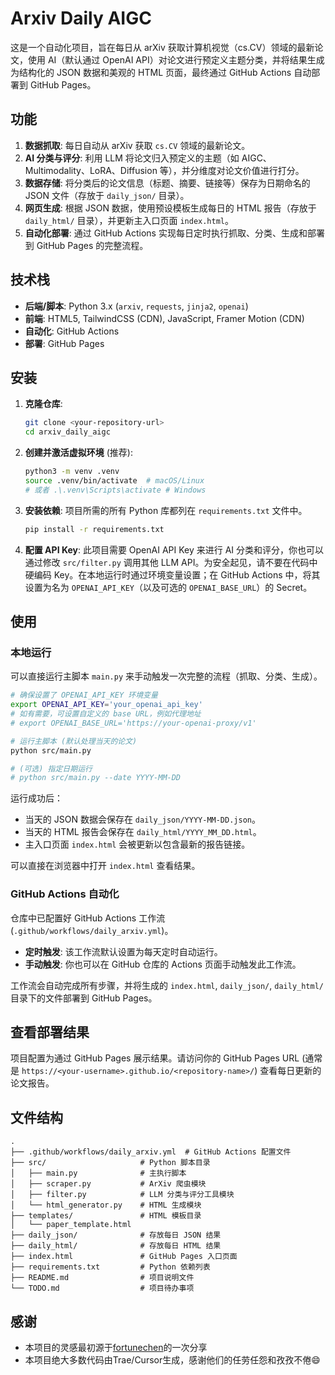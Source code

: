 # Arxiv Daily AIGC

这是一个自动化项目，旨在每日从 arXiv 获取计算机视觉（cs.CV）领域的最新论文，使用 AI（默认通过 OpenAI API）对论文进行预定义主题分类，并将结果生成为结构化的 JSON 数据和美观的 HTML 页面，最终通过 GitHub Actions 自动部署到 GitHub Pages。

## 功能

1.  **数据抓取**: 每日自动从 arXiv 获取 `cs.CV` 领域的最新论文。
2.  **AI 分类与评分**: 利用 LLM 将论文归入预定义的主题（如 AIGC、Multimodality、LoRA、Diffusion 等），并分维度对论文价值进行打分。
3.  **数据存储**: 将分类后的论文信息（标题、摘要、链接等）保存为日期命名的 JSON 文件（存放于 `daily_json/` 目录）。
4.  **网页生成**: 根据 JSON 数据，使用预设模板生成每日的 HTML 报告（存放于 `daily_html/` 目录），并更新主入口页面 `index.html`。
5.  **自动化部署**: 通过 GitHub Actions 实现每日定时执行抓取、分类、生成和部署到 GitHub Pages 的完整流程。

## 技术栈

*   **后端/脚本**: Python 3.x (`arxiv`, `requests`, `jinja2`, `openai`)
*   **前端**: HTML5, TailwindCSS (CDN), JavaScript, Framer Motion (CDN)
*   **自动化**: GitHub Actions
*   **部署**: GitHub Pages

## 安装

1.  **克隆仓库**:
    ```bash
    git clone <your-repository-url>
    cd arxiv_daily_aigc
    ```

2.  **创建并激活虚拟环境** (推荐):
    ```bash
    python3 -m venv .venv
    source .venv/bin/activate  # macOS/Linux
    # 或者 .\.venv\Scripts\activate # Windows
    ```

3.  **安装依赖**: 项目所需的所有 Python 库都列在 `requirements.txt` 文件中。
    ```bash
    pip install -r requirements.txt
    ```

4.  **配置 API Key**: 此项目需要 OpenAI API Key 来进行 AI 分类和评分，你也可以通过修改 `src/filter.py` 调用其他 LLM API。为安全起见，请不要在代码中硬编码 Key。在本地运行时通过环境变量设置；在 GitHub Actions 中，将其设置为名为 `OPENAI_API_KEY`（以及可选的 `OPENAI_BASE_URL`）的 Secret。

## 使用

### 本地运行

可以直接运行主脚本 `main.py` 来手动触发一次完整的流程（抓取、分类、生成）。

```bash
# 确保设置了 OPENAI_API_KEY 环境变量
export OPENAI_API_KEY='your_openai_api_key'
# 如有需要，可设置自定义的 base URL，例如代理地址
# export OPENAI_BASE_URL='https://your-openai-proxy/v1'

# 运行主脚本 (默认处理当天的论文)
python src/main.py

# (可选) 指定日期运行
# python src/main.py --date YYYY-MM-DD
```

运行成功后：
*   当天的 JSON 数据会保存在 `daily_json/YYYY-MM-DD.json`。
*   当天的 HTML 报告会保存在 `daily_html/YYYY_MM_DD.html`。
*   主入口页面 `index.html` 会被更新以包含最新的报告链接。

可以直接在浏览器中打开 `index.html` 查看结果。

### GitHub Actions 自动化

仓库中已配置好 GitHub Actions 工作流 (`.github/workflows/daily_arxiv.yml`)。

*   **定时触发**: 该工作流默认设置为每天定时自动运行。
*   **手动触发**: 你也可以在 GitHub 仓库的 Actions 页面手动触发此工作流。

工作流会自动完成所有步骤，并将生成的 `index.html`, `daily_json/`, `daily_html/` 目录下的文件部署到 GitHub Pages。

## 查看部署结果

项目配置为通过 GitHub Pages 展示结果。请访问你的 GitHub Pages URL (通常是 `https://<your-username>.github.io/<repository-name>/`) 查看每日更新的论文报告。

## 文件结构

```
.
├── .github/workflows/daily_arxiv.yml  # GitHub Actions 配置文件
├── src/                     # Python 脚本目录
│   ├── main.py              # 主执行脚本
│   ├── scraper.py           # ArXiv 爬虫模块
│   ├── filter.py            # LLM 分类与评分工具模块
│   └── html_generator.py    # HTML 生成模块
├── templates/               # HTML 模板目录
│   └── paper_template.html
├── daily_json/              # 存放每日 JSON 结果
├── daily_html/              # 存放每日 HTML 结果
├── index.html               # GitHub Pages 入口页面
├── requirements.txt         # Python 依赖列表
├── README.md                # 项目说明文件
└── TODO.md                  # 项目待办事项
```

## 感谢
- 本项目的灵感最初源于[fortunechen](https://github.com/fortunechen)的一次分享
- 本项目绝大多数代码由Trae/Cursor生成，感谢他们的任劳任怨和孜孜不倦😄
